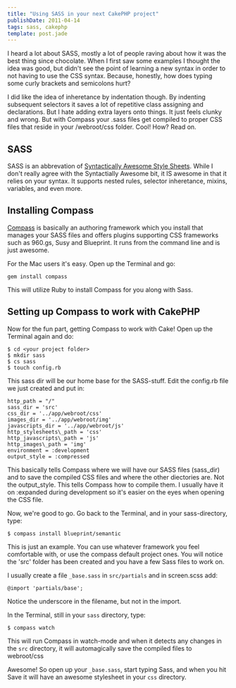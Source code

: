```yaml
---
title: "Using SASS in your next CakePHP project"
publishDate: 2011-04-14
tags: sass, cakephp
template: post.jade
---
```


I heard a lot about SASS, mostly a lot of people raving about how it was the best thing since chocolate. When I first saw some examples I thought the idea was good, but didn't see the point of learning a new syntax in order to not having to use the CSS syntax. Because, honestly, how does typing some curly brackets and semicolons hurt?

I did like the idea of inheretance by indentation though. By indenting subsequent selectors it saves a lot of repetitive class assigning and declarations. But I hate adding extra layers onto things. It just feels clunky and wrong. But with Compass your .sass files get compiled to proper CSS files that reside in your /webroot/css folder. Cool! How? Read on.

## SASS

SASS is an abbrevation of [Syntactically Awesome Style Sheets][1]. While I don't really agree with the Syntactially Awesome bit, it IS awesome in that it relies on your syntax. It supports nested rules, selector inheretance, mixins, variables, and even more.

## Installing Compass

[Compass][2] is basically an authoring framework which you install that manages your SASS files and offers plugins supporting CSS frameworks such as 960.gs, Susy and Blueprint. It runs from the command line and is just awesome.

For the Mac users it's easy. Open up the Terminal and go:

    gem install compass


This will utilize Ruby to install Compass for you along with Sass.

## Setting up Compass to work with CakePHP

Now for the fun part, getting Compass to work with Cake! Open up the Terminal again and do:

    $ cd <your project folder>
    $ mkdir sass
    $ cs sass
    $ touch config.rb


This sass dir will be our home base for the SASS-stuff. Edit the config.rb file we just created and put in:

    http_path = "/"
    sass_dir = 'src'
    css_dir = '../app/webroot/css'
    images_dir = '../app/webroot/img'
    javascripts_dir = '../app/webroot/js'
    http_stylesheets\_path = 'css'
    http_javascripts\_path = 'js'
    http_images\_path = 'img'
    environment = :development
    output_style = :compressed


This basically tells Compass where we will have our SASS files (sass\_dir) and to save the compiled CSS files and where the other diectories are. Not the output\_style. This tells Compass how to compile them. I usually have it on :expanded during development so it's easier on the eyes when opening the CSS file.

Now, we're good to go. Go back to the Terminal, and in your sass-directory, type:

    $ compass install blueprint/semantic


This is just an example. You can use whatever framework you feel comfortable with, or use the compass default project ones. You will notice the 'src' folder has been created and you have a few Sass files to work on.

I usually create a file `_base.sass` in `src/partials` and in screen.scss add:

    @import 'partials/base';


Notice the underscore in the filename, but not in the import.

In the Terminal, still in your `sass` directory, type:

    $ compass watch


This will run Compass in watch-mode and when it detects any changes in the `src` directory, it will automagically save the compiled files to webroot/css

Awesome! So open up your `_base.sass`, start typing Sass, and when you hit Save it will have an awesome stylesheet in your `css` directory.

 [1]: http://sass-lang.com/ "Sass - Syntactically Awesome Stylesheets"
 [2]: http://compass-style.org/ "Compass"
